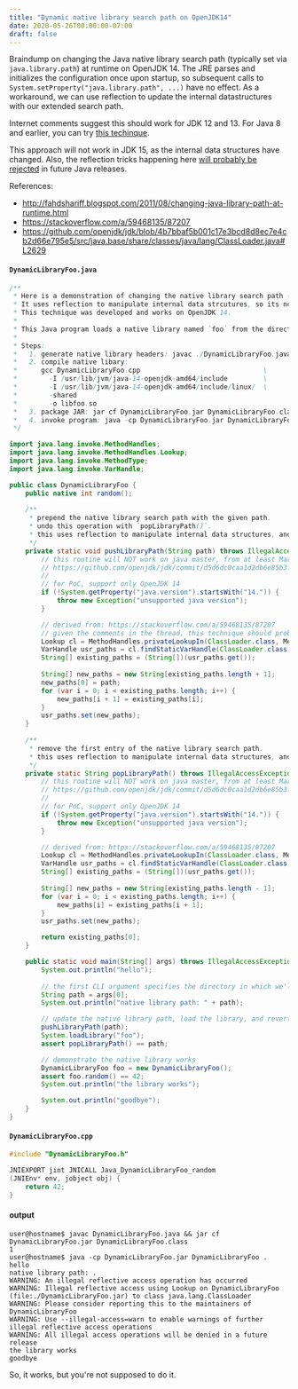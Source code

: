 ```yaml
---
title: "Dynamic native library search path on OpenJDK14"
date: 2020-05-26T00:00:00-07:00
draft: false
---
```


Braindump on changing the Java native library search path (typically set via `java.library.path`) at runtime on OpenJDK 14.
The JRE parses and initializes the configuration once upon startup, so subsequent calls to `System.setProperty("java.library.path", ...)` have no effect.
As a workaround, we can use reflection to update the internal datastructures with our extended search path.

Internet comments suggest this should work for JDK 12 and 13.
For Java 8 and earlier, you can try [this techinque](https://stackoverflow.com/a/49226657/87207).

This approach will not work in JDK 15, as the internal data structures have changed.
Also, the reflection tricks happening here [will probably be rejected](http://mail.openjdk.java.net/pipermail/jigsaw-dev/2017-May/012673.html) in future Java releases.

References:
  - http://fahdshariff.blogspot.com/2011/08/changing-java-library-path-at-runtime.html
  - https://stackoverflow.com/a/59468135/87207
  - https://github.com/openjdk/jdk/blob/4b7bbaf5b001c17e3bcd8d8ec7e4cb2d66e795e5/src/java.base/share/classes/java/lang/ClassLoader.java#L2629


#### `DynamicLibraryFoo.java`

```java
/**
 * Here is a demonstration of changing the native library search path (`java.library.path`) at runtime.
 * It uses reflection to manipulate internal data strcutures, so its not portable.
 * This technique was developed and works on OpenJDK 14.
 * 
 * This Java program loads a native library named `foo` from the directory given as the first CLI argument.
 * 
 * Steps:
 *   1. generate native library headers: javac ./DynamicLibraryFoo.java -h .
 *   2. compile native libary:
 *      gcc DynamicLibraryFoo.cpp                               \
 *        -I /usr/lib/jvm/java-14-openjdk-amd64/include         \
 *        -I /usr/lib/jvm/java-14-openjdk-amd64/include/linux/  \
 *        -shared 
 *        -o libfoo.so
 *   3. package JAR: jar cf DynamicLibraryFoo.jar DynamicLibraryFoo.class
 *   4. invoke program: java -cp DynamicLibraryFoo.jar DynamicLibraryFoo .
 */

import java.lang.invoke.MethodHandles;
import java.lang.invoke.MethodHandles.Lookup;
import java.lang.invoke.MethodType;
import java.lang.invoke.VarHandle;

public class DynamicLibraryFoo {
	public native int random();
	
	/**
	 * prepend the native library search path with the given path.
	 * undo this operation with `popLibraryPath()`.
	 * this uses reflection to manipulate internal data structures, and is not portable.
	 */
	private static void pushLibraryPath(String path) throws IllegalAccessException, NoSuchFieldException, Exception {
		// this routine will NOT work on java master, from at least Mar 12, 2020 onwards:
		// https://github.com/openjdk/jdk/commit/d5d6dc0caa1d2db6e85b3fe979ae7a204678de57#diff-0ed25ca0c4147559231b206fdaaa5a00
		//
		// for PoC, support only OpenJDK 14
		if (!System.getProperty("java.version").startsWith("14.")) {
			throw new Exception("unsupported java version");
		}

		// derived from: https://stackoverflow.com/a/59468135/87207
		// given the comments in the thread, this technique should probably work on JVMs earlier than OpenJDK 14.
		Lookup cl = MethodHandles.privateLookupIn(ClassLoader.class, MethodHandles.lookup());
		VarHandle usr_paths = cl.findStaticVarHandle(ClassLoader.class, "usr_paths", String[].class);
		String[] existing_paths = (String[])(usr_paths.get());
		
		String[] new_paths = new String[existing_paths.length + 1];
		new_paths[0] = path;
		for (var i = 0; i < existing_paths.length; i++) {
			new_paths[i + 1] = existing_paths[i];
		}
		usr_paths.set(new_paths);
	}
	
	/**
	 * remove the first entry of the native library search path.
	 * this uses reflection to manipulate internal data structures, and is not portable.
	 */
	private static String popLibraryPath() throws IllegalAccessException, NoSuchFieldException, Exception {
		// this routine will NOT work on java master, from at least Mar 12, 2020 onwards:
		// https://github.com/openjdk/jdk/commit/d5d6dc0caa1d2db6e85b3fe979ae7a204678de57#diff-0ed25ca0c4147559231b206fdaaa5a00
		//
		// for PoC, support only OpenJDK 14
		if (!System.getProperty("java.version").startsWith("14.")) {
			throw new Exception("unsupported java version");
		}

		// derived from: https://stackoverflow.com/a/59468135/87207
		Lookup cl = MethodHandles.privateLookupIn(ClassLoader.class, MethodHandles.lookup());
		VarHandle usr_paths = cl.findStaticVarHandle(ClassLoader.class, "usr_paths", String[].class);
		String[] existing_paths = (String[])(usr_paths.get());
		
		String[] new_paths = new String[existing_paths.length - 1];
		for (var i = 0; i < existing_paths.length; i++) {
			new_paths[i] = existing_paths[i + 1];
		}
		usr_paths.set(new_paths);

		return existing_paths[0];
	}

	public static void main(String[] args) throws IllegalAccessException, NoSuchFieldException, Exception {
		System.out.println("hello");
		
		// the first CLI argument specifies the directory in which we'll find the `libfoo.so`.
		String path = args[0];
		System.out.println("native library path: " + path);

		// update the native library path, load the library, and revert the path.
		pushLibraryPath(path);
		System.loadLibrary("foo");
		assert popLibraryPath() == path;

		// demonstrate the native library works
		DynamicLibraryFoo foo = new DynamicLibraryFoo();
		assert foo.random() == 42;
		System.out.println("the library works");

		System.out.println("goodbye");
	}
}

```

#### `DynamicLibraryFoo.cpp`

```c
#include "DynamicLibraryFoo.h"

JNIEXPORT jint JNICALL Java_DynamicLibraryFoo_random
(JNIEnv* env, jobject obj) {
    return 42;
}
```

#### output

```
user@hostname$ javac DynamicLibraryFoo.java && jar cf DynamicLibraryFoo.jar DynamicLibraryFoo.class                                                                                            1
user@hostname$ java -cp DynamicLibraryFoo.jar DynamicLibraryFoo .
hello
native library path: .
WARNING: An illegal reflective access operation has occurred
WARNING: Illegal reflective access using Lookup on DynamicLibraryFoo (file:./DynamicLibraryFoo.jar) to class java.lang.ClassLoader
WARNING: Please consider reporting this to the maintainers of DynamicLibraryFoo
WARNING: Use --illegal-access=warn to enable warnings of further illegal reflective access operations
WARNING: All illegal access operations will be denied in a future release
the library works
goodbye
```

So, it works, but you're not supposed to do it.
